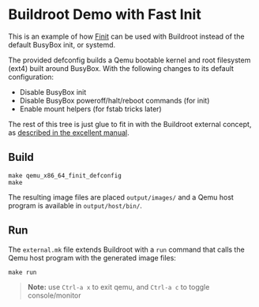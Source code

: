 Buildroot Demo with Fast Init
=============================

This is an example of how [Finit][1] can be used with Buildroot instead
of the default BusyBox init, or systemd.

The provided defconfig builds a Qemu bootable kernel and root filesystem
(ext4) built around BusyBox.  With the following changes to its default
configuration:

 - Disable BusyBox init
 - Disable BusyBox poweroff/halt/reboot commands (for init)
 - Enable mount helpers (for fstab tricks later)

The rest of this tree is just glue to fit in with the Buildroot external
concept, as [described in the excellent manual][2].


Build
-----

    make qemu_x86_64_finit_defconfig
    make

The resulting image files are placed `output/images/` and a Qemu host
program is available in `output/host/bin/`.


Run
---

The `external.mk` file extends Buildroot with a `run` command that calls
the Qemu host program with the generated image files:

    make run

> **Note:** use `Ctrl-a x` to exit qemu, and `Ctrl-a c` to toggle console/monitor

[1]: https://github.com/troglobit/finit/
[2]: https://buildroot.org/downloads/manual/manual.html
